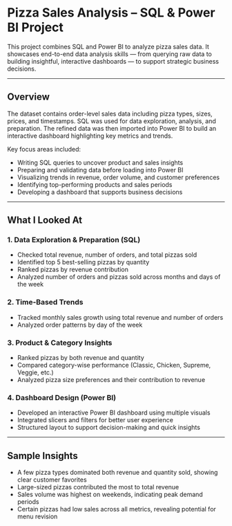 # Pizza Sales Analysis – SQL & Power BI Project

This project combines SQL and Power BI to analyze pizza sales data. It showcases end-to-end data analysis skills — from querying raw data to building insightful, interactive dashboards — to support strategic business decisions.

---

## Overview

The dataset contains order-level sales data including pizza types, sizes, prices, and timestamps. SQL was used for data exploration, analysis, and preparation. The refined data was then imported into Power BI to build an interactive dashboard highlighting key metrics and trends.

Key focus areas included:
- Writing SQL queries to uncover product and sales insights  
- Preparing and validating data before loading into Power BI  
- Visualizing trends in revenue, order volume, and customer preferences  
- Identifying top-performing products and sales periods  
- Developing a dashboard that supports business decisions  

---

## What I Looked At

### 1. Data Exploration & Preparation (SQL)
- Checked total revenue, number of orders, and total pizzas sold  
- Identified top 5 best-selling pizzas by quantity  
- Ranked pizzas by revenue contribution  
- Analyzed number of orders and pizzas sold across months and days of the week  

### 2. Time-Based Trends
- Tracked monthly sales growth using total revenue and number of orders  
- Analyzed order patterns by day of the week  

### 3. Product & Category Insights
- Ranked pizzas by both revenue and quantity  
- Compared category-wise performance (Classic, Chicken, Supreme, Veggie, etc.)  
- Analyzed pizza size preferences and their contribution to revenue  

### 4. Dashboard Design (Power BI)
- Developed an interactive Power BI dashboard using multiple visuals  
- Integrated slicers and filters for better user experience  
- Structured layout to support decision-making and quick insights  

---

## Sample Insights

- A few pizza types dominated both revenue and quantity sold, showing clear customer favorites  
- Large-sized pizzas contributed the most to total revenue  
- Sales volume was highest on weekends, indicating peak demand periods  
- Certain pizzas had low sales across all metrics, revealing potential for menu revision  
